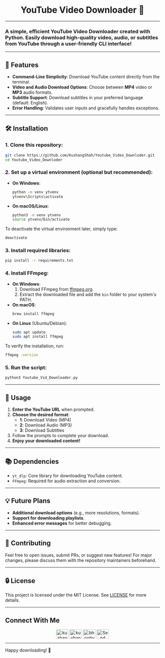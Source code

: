 
<h1 align='center'>YouTube Video Downloader 🎥</h1>

---

### A simple, efficient YouTube Video Downloader created with **Python**. Easily download high-quality video, audio, or subtitles from YouTube through a user-friendly CLI interface!

---

## 🌟 Features

- **Command-Line Simplicity**: Download YouTube content directly from the terminal.
- **Video and Audio Download Options**: Choose between **MP4** video or **MP3** audio formats.
- **Subtitle Support**: Download subtitles in your preferred language (default: English).
- **Error Handling**: Validates user inputs and gracefully handles exceptions.

---

## 🛠 Installation

### 1. **Clone this repository:**
   ```bash
   git clone https://github.com/KushangShah/Youtube_Video_Downloder.git
   cd Youtube_Video_Downloder
   ```

### 2. **Set up a virtual environment** (optional but recommended):
   - **On Windows**:
     ```bash
     python -m venv ytvenv
     ytvenv\Scripts\activate
     ```
   - **On macOS/Linux**:
     ```bash
     python3 -m venv ytvenv
     source ytvenv/bin/activate
     ```

   To deactivate the virtual environment later, simply type:
   ```bash
   deactivate
   ```

### 3. **Install required libraries**:
   ```bash
   pip install -r requirements.txt
   ```

### 4. **Install FFmpeg**:
   - **On Windows**:
     1. Download FFmpeg from [ffmpeg.org](https://ffmpeg.org/download.html).
     2. Extract the downloaded file and add the `bin` folder to your system's PATH.
   - **On macOS**:
     ```bash
     brew install ffmpeg
     ```
   - **On Linux** (Ubuntu/Debian):
     ```bash
     sudo apt update
     sudo apt install ffmpeg
     ```

   To verify the installation, run:
   ```bash
   ffmpeg -version
   ```

### 5. **Run the script:**
   ```bash
   python3 Youtube_Vid_Downloader.py
   ```

---

## 📂 Usage

1. **Enter the YouTube URL** when prompted.
2. **Choose the desired format**:  
   - **1**: Download Video (MP4)  
   - **2**: Download Audio (MP3)  
   - **3**: Download Subtitles  
3. Follow the prompts to complete your download.
4. **Enjoy your downloaded content!**

---

## 📚 Dependencies

- `yt_dlp`: Core library for downloading YouTube content.
- `FFmpeg`: Required for audio extraction and conversion.

---

## 💡 Future Plans

- **Additional download options** (e.g., more resolutions, formats).
- **Support for downloading playlists**.
- **Enhanced error messages** for better debugging.

---

## 🤝 Contributing

Feel free to open issues, submit PRs, or suggest new features! For major changes, please discuss them with the repository maintainers beforehand.

---

## 🔒 License

This project is licensed under the MIT License. See [LICENSE](/LICENSE) for more details.

---

## Connect With Me

<p align="center">
    <a href="https://twitter.com/kushang97157764" target="blank"><img align="center" src="https://raw.githubusercontent.com/rahuldkjain/github-profile-readme-generator/master/src/images/icons/Social/twitter.svg" alt="kushang" height="30" width="40" /></a>
    <a href="https://linkedin.com/in/kushang-s-388959268/" target="blank"><img align="center" src="https://raw.githubusercontent.com/rahuldkjain/github-profile-readme-generator/master/src/images/icons/Social/linked-in-alt.svg" alt="kushang" height="30" width="40" /></a>
    <a href="https://instagram.com/bhootiya.renderr/" target="blank"><img align="center" src="https://raw.githubusercontent.com/rahuldkjain/github-profile-readme-generator/master/src/images/icons/Social/instagram.svg" alt="bhootiya.renderr" height="30" width="40" /></a>
    <a href="mailto:kushangshah41@gmail.com" target="blank"><img align="center" src="https://upload.wikimedia.org/wikipedia/commons/4/4e/Gmail_Icon.png" alt="Send Mail to Kushang" height="30" width="40" /></a>
</p>

---

Happy downloading! 🎉